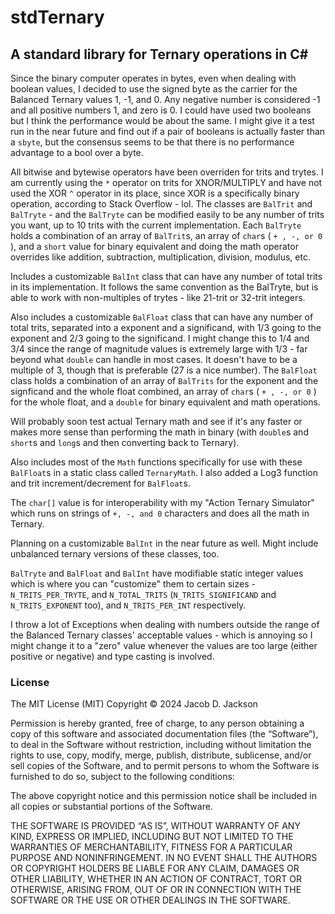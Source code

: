 # stdTernary #
## A standard library for Ternary operations in C# ##

Since the binary computer operates in bytes, even when dealing with boolean values, I decided to use the signed byte as the carrier for the Balanced Ternary values 1, -1, and 0. Any negative number is 
considered -1 and all positive numbers 1, and zero is 0. I could have used two booleans but I think the performance would be about the same. I might give it a test run in the near future and find out if a pair of 
booleans is actually faster than a `sbyte`, but the consensus seems to be that there is no performance advantage to a bool over a byte.

All bitwise and bytewise operators have been overriden for trits and trytes. I am currently using the `*` operator on trits for XNOR/MULTIPLY and have not used the XOR `^` operator in its place, since XOR is a 
specifically binary operation, according to Stack Overflow - lol. The classes are `BalTrit` and `BalTryte` - and the `BalTryte` can be modified easily to be any number of trits 
you want, up to 10 trits with the current implementation. Each `BalTryte` holds a combination of an array of `BalTrit`s, an array of `char`s ( `+ , -, or 0` ), and a `short` value for binary equivalent and doing the 
math operator overrides like addition, subtraction, multiplication, division, modulus, etc.

Includes a customizable `BalInt` class that can have any number of total trits in its implementation. It follows the same convention as the BalTryte, but is able to work with non-multiples of trytes - like 21-trit or 32-trit integers.

Also includes a customizable `BalFloat` class that can have any number of total trits, separated into a exponent and a significand, with 1/3 going to the exponent and 2/3 going to the significand. I might change this to 1/4 and 3/4 since the range of magnitude values is extremely large with 1/3 - far beyond what `double` can handle in most cases. It doesn't have to be a multiple of 3, though that is preferable (27 is a nice number). The `BalFloat` class holds a combination of an array of `BalTrits` for the exponent and the signficand and the whole float combined, an array of `char`s ( `+ , -, or 0` ) for the whole float, and a `double` for binary equivalent and math operations.

Will probably soon test actual Ternary math and see if it's any faster or makes more sense than performing the math in binary (with `double`s and `short`s and `long`s and then converting back to Ternary).

Also includes most of the `Math` functions specifically for use with these `BalFloat`s in a static class called `TernaryMath`. I also added a Log3 function and trit increment/decrement for `BalFloat`s.

The `char[]` value is for interoperability with my "Action Ternary Simulator" which runs on strings of `+, -, and 0` characters and does all the math in Ternary.

Planning on a customizable `BalInt` in the near future as well. Might include unbalanced ternary versions of these classes, too.

`BalTryte` and `BalFloat` and `BalInt` have modifiable static integer values which is where you can "customize" them to certain sizes - `N_TRITS_PER_TRYTE`, and `N_TOTAL_TRITS` (`N_TRITS_SIGNIFICAND` and `N_TRITS_EXPONENT` too), and `N_TRITS_PER_INT` respectively.

I throw a lot of Exceptions when dealing with numbers outside the range of the Balanced Ternary classes' acceptable values - which is annoying so I might change it to a "zero" value whenever the values are too large  (either positive or negative) and type casting is involved.

### License ###
The MIT License (MIT)
Copyright © 2024 Jacob D. Jackson

Permission is hereby granted, free of charge, to any person obtaining a copy of this software and associated documentation files (the “Software”), to deal in the Software without restriction, including without limitation the rights to use, copy, modify, merge, publish, distribute, sublicense, and/or sell copies of the Software, and to permit persons to whom the Software is furnished to do so, subject to the following conditions:

The above copyright notice and this permission notice shall be included in all copies or substantial portions of the Software.

THE SOFTWARE IS PROVIDED “AS IS”, WITHOUT WARRANTY OF ANY KIND, EXPRESS OR IMPLIED, INCLUDING BUT NOT LIMITED TO THE WARRANTIES OF MERCHANTABILITY, FITNESS FOR A PARTICULAR PURPOSE AND NONINFRINGEMENT. IN NO EVENT SHALL THE AUTHORS OR COPYRIGHT HOLDERS BE LIABLE FOR ANY CLAIM, DAMAGES OR OTHER LIABILITY, WHETHER IN AN ACTION OF CONTRACT, TORT OR OTHERWISE, ARISING FROM, OUT OF OR IN CONNECTION WITH THE SOFTWARE OR THE USE OR OTHER DEALINGS IN THE SOFTWARE.

